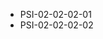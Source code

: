<!--
    ATTENTION: This file was generated via gradle!
               Do NOT manually edit this file! Any such changes will be overwritten!
-->
* PSI-02-02-02-01
* PSI-02-02-02-02
